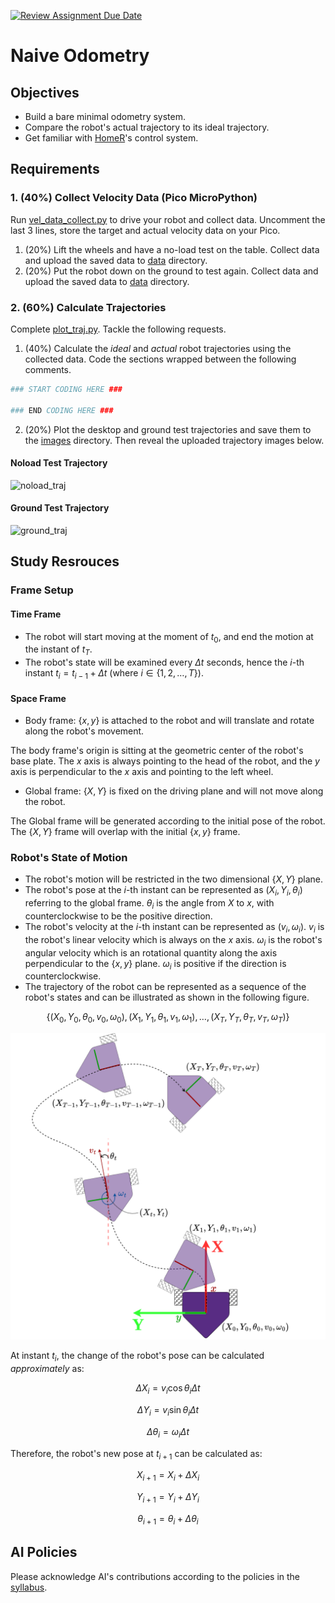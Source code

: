 [![Review Assignment Due Date](https://classroom.github.com/assets/deadline-readme-button-22041afd0340ce965d47ae6ef1cefeee28c7c493a6346c4f15d667ab976d596c.svg)](https://classroom.github.com/a/R9LNWs9-)
# Naive Odometry

## Objectives

- Build a bare minimal odometry system.
- Compare the robot's actual trajectory to its ideal trajectory.
- Get familiar with [HomeR](https://github.com/linzhangUCA/homer)'s control system.

## Requirements

### 1. (40%) Collect Velocity Data (Pico MicroPython)

Run [vel_data_collect.py](vel_data_collect.py) to drive your robot and collect data.
Uncomment the last 3 lines, store the target and actual velocity data on your Pico.

1. (20%) Lift the wheels and have a no-load test on the table. Collect data and upload the saved data to [data](/data/) directory.
2. (20%) Put the robot down on the ground to test again. Collect data and upload the saved data to [data](/data/) directory.

### 2. (60%) Calculate Trajectories

Complete [plot_traj.py](plot_traj.py).
Tackle the following requests.

1. (40%) Calculate the _ideal_ and _actual_ robot trajectories using the collected data.
Code the sections wrapped between the following comments.

```python
### START CODING HERE ###

### END CODING HERE ###
```

2. (20%) Plot the desktop and ground test trajectories and save them to the [images](images/) directory.
Then reveal the uploaded trajectory images below.

#### Noload Test Trajectory

![noload_traj](home/Caleb1/Pictures/noload_traj.png)

#### Ground Test Trajectory

![ground_traj](home/Caleb1/Pictures/ground_traj.png)

## Study Resrouces

### Frame Setup

#### Time Frame

- The robot will start moving at the moment of $t_0$, and end the motion at the instant of $t_T$.
- The robot's state will be examined every $\Delta t$ seconds, hence the $i$-th instant $t_i = t_{i-1} + \Delta t$ (where $`i \in \{ 1, 2, \dots, T \}`$).

#### Space Frame

- Body frame: $`\{x, y\}`$ is attached to the robot and will translate and rotate along the robot's movement.

The body frame's origin is sitting at the geometric center of the robot's base plate. The $x$ axis is always pointing to the head of the robot, and the $y$ axis is perpendicular to the $x$ axis and pointing to the left wheel.

- Global frame: $`\{X, Y\}`$ is fixed on the driving plane and will not move along the robot.

The Global frame will be generated according to the initial pose of the robot. The $`\{X, Y\}`$ frame will overlap with the initial $`\{x, y\}`$ frame.

### Robot's State of Motion

- The robot's motion will be restricted in the two dimensional $`\{X, Y\}`$ plane.
- The robot's pose at the $i$-th instant can be represented as $(X_i, Y_i, \theta_i)$ referring to the global frame.
$\theta_i$ is the angle from $X$ to $x$, with counterclockwise to be the positive direction.
- The robot's velocity at the $i$-th instant can be represented as $(v_i, \omega_i)$.
$v_i$ is the robot's linear velocity which is always on the $x$ axis.
$\omega_i$ is the robot's angular velocity which is an rotational quantity along the axis perpendicular to the $`\{x, y\}`$ plane.
$\omega_i$ is positive if the direction is counterclockwise.
- The trajectory of the robot can be represented as a sequence of the robot's states and can be illustrated as shown in the following figure.

```math
\{(X_0, Y_0, \theta_0, v_0, \omega_0), (X_1, Y_1, \theta_1, v_1, \omega_1), \dots, (X_T, Y_T, \theta_T, v_T, \omega_T)\}
```

![odom_frame](images/odom_frame.png)

At instant $t_i$, the change of the robot's pose can be calculated _approximately_ as:

```math
\Delta X_i = v_i \cos \theta_i \Delta t
```

```math
\Delta Y_i = v_i \sin \theta_i \Delta t
```

```math
\Delta \theta_i = \omega_i \Delta t

```

Therefore, the robot's new pose at $t_{i+1}$ can be calculated as:

```math
X_{i+1} = X_i + \Delta X_i
```

```math
Y_{i+1} = Y_i + \Delta Y_i
```

```math
\theta_{i+1} = \theta_i + \Delta \theta_i
```

## AI Policies

Please acknowledge AI's contributions according to the policies in the [syllabus](https://linzhanguca.github.io/_docs/robotics2-2025/syllabus.pdf).
